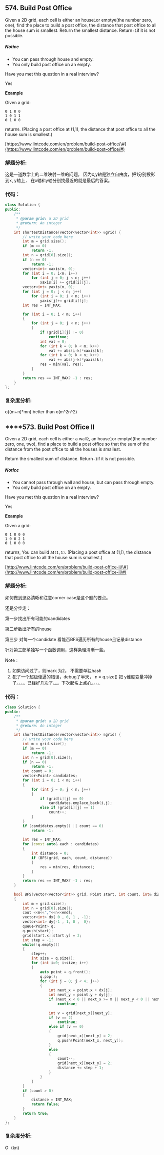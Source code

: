## 574. Build Post Office

Given a 2D grid, each cell is either an house`1`or empty`0`\(the number zero, one\), find the place to build a post office, the distance that post office to all the house sum is smallest. Return the smallest distance. Return`-1`if it is not possible.

##### Notice

* You can pass through house and empty.
* You only build post office on an empty.

Have you met this question in a real interview?

Yes

**Example**

Given a grid:

```
0 1 0 0
1 0 1 1
0 1 0 0
```

return`6`. \(Placing a post office at \(1,1\), the distance that post office to all the house sum is smallest.\)

[https://www.lintcode.com/en/problem/build-post-office/\#](https://www.lintcode.com/en/problem/build-post-office/#)

### 解题分析:

这是一道数学上的二维映射一维的问题， 因为x,y轴是独立自由度，把1分别投影到x, y轴上， 在x轴和y轴分别找最近的就是最后的答案。

### 代码：

```cpp
class Solution {
public:
    /**
     * @param grid: a 2D grid
     * @return: An integer
     */
    int shortestDistance(vector<vector<int>> &grid) {
        // write your code here
        int m = grid.size();
        if (m == 0)
            return -1;
        int n = grid[0].size();
        if (n == 0)
            return -1;
        vector<int> xaxis(m, 0);
        for (int i = 0; i<m; i++)
            for (int j = 0; j < n; j++)
                xaxis[i] += grid[i][j];
        vector<int> yaxis(n, 0);
        for (int j = 0; j < n; j++)
            for (int i = 0; i < m; i++)
                yaxis[j]+= grid[i][j];
        int res = INT_MAX;

        for (int i = 0; i < m; i++)
        {
            for (int j = 0; j < n; j++)
            {
                if (grid[i][j] != 0)
                    continue;
                int val = 0;
                for (int k = 0; k < m; k++)
                    val += abs(i-k)*xaxis[k];
                for (int k = 0; k < n; k++)
                    val += abs(j-k)*yaxis[k];
                res = min(val, res);
            }
        }
        return res == INT_MAX? -1 : res;
    }
};
```

### 复杂度分析:

o\(\(m+n\)\*mn\) better than o\(m^2n^2\)

## \*\*\*\*573. Build Post Office II

Given a 2D grid, each cell is either a wall`2`, an house`1`or empty`0`\(the number zero, one, two\), find a place to build a post office so that the sum of the distance from the post office to all the houses is smallest.

Return the smallest sum of distance. Return`-1`if it is not possible.

##### Notice

* You cannot pass through wall and house, but can pass through empty.
* You only build post office on an empty.

Have you met this question in a real interview?

Yes

**Example**

Given a grid:

```
0 1 0 0 0
1 0 0 2 1
0 1 0 0 0
```

return`8`, You can build at`(1,1)`. \(Placing a post office at \(1,1\), the distance that post office to all the house sum is smallest.\)

[http://www.lintcode.com/en/problem/build-post-office-ii/\#](http://www.lintcode.com/en/problem/build-post-office-ii/#)

### 解题分析:

如何做到思路清晰和注意corner case是这个题的要点。

还是分步走：

第一步找出所有可能的candidates

第二步数出所有的house

第三步 对每一个candidate 看能否BFS遍历所有的house且记录distance

针对第三部单独写一个函数调用，这样条理清晰一些。

Note：

1. 如果访问过了，则mark 为2， 不需要单独hash
2. 犯了一个超级傻逼的错误，debug了半天， n = q.size\(\) 把 y维度变量冲掉了。。。。已经好几次了。。。下次起名上点心。。。。

### 代码：

```cpp
class Solution {
public:
    /**
     * @param grid: a 2D grid
     * @return: An integer
     */
    int shortestDistance(vector<vector<int>> &grid) {
        // write your code here
        int m = grid.size();
        if (m == 0)
            return -1;
        int n = grid[0].size();
        if (n == 0)
            return -1;
        int count = 0;
        vector<Point> candidates;
        for (int i = 0; i < m; i++)
        {
            for (int j = 0; j < n; j++)
            {
                if (grid[i][j] == 0)
                    candidates.emplace_back(i,j);
                else if (grid[i][j] == 1)
                    count++;
            }
        }
        if (candidates.empty() || count == 0)
            return -1;
   
        int res = INT_MAX;
        for (const auto& each : candidates)
        {
            int distance = 0;
            if (BFS(grid, each, count, distance))
            {
                res = min(res, distance);
            }
        }
        return res == INT_MAX? -1 : res;
    }
    
    bool BFS(vector<vector<int>> grid, Point start, int count, int& distance)
    {
        int m = grid.size();
        int n = grid[0].size();
        cout <<m<<","<<n<<endl;
        vector<int> dx{ 0 , 0, 1 , -1};
        vector<int> dy{-1 , 1, 0 ,  0};
        queue<Point> q;
        q.push(start);
        grid[start.x][start.y] = 2;
        int step = -1;
        while(!q.empty())
        {
            step++;
            int size = q.size();
            for (int i=0; i<size; i++)
            {
                auto point = q.front();
                q.pop();
                for (int j = 0; j < 4; j++)
                {
                    int next_x = point.x + dx[j];
                    int next_y = point.y + dy[j];
                    if (next_x < 0 || next_x >= m || next_y < 0 || next_y >=n)
                        continue;
                    
                    int v = grid[next_x][next_y];
                    if (v == 2)
                        continue;
                    else if (v == 0)
                    {
                        grid[next_x][next_y] = 2;
                        q.push(Point(next_x, next_y));
                    }
                    else
                    {
                        count--;
                        grid[next_x][next_y] = 2;
                        distance += step + 1;
                    }
                }
            }
        }
        if (count > 0)
        {
            distance = INT_MAX;
            return false;
        }
        return true;
    }
};
```

### 复杂度分析:

O（kn\)

